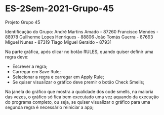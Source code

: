 # ES-2Sem-2021-Grupo-45
Projeto
Grupo 45

Identificação do Grupo:
André Martins Amado - 87260
Francisco Mendes - 88978
Guilherme Lopes Henriques - 88806
João Tomás Guerra - 87693
Miguel Nunes -  87319
Tiago Miguel Geraldo - 87931

Na parte gráfica, após clicar no botão RULES, quando quiser definir uma regra deve:
- Escrever a regra;
- Carregar em Save Rule;
- Selecionar a regra e carregar em Apply Rule;
- Se quiser visualizar o gráfico deve premir o botão Check Smells;

Na janela do gráfico que mostra a qualidade dos code smells, na maioria das vezes, o gráfico só fica bem executado uma vez aquando da execução do programa completo, ou seja, se quiser visualizar o gráfico para uma segunda regra é necessário reiniciar a app;
